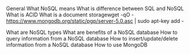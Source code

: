 General
What NoSQL means
What is difference between SQL and NoSQL
What is ACID
What is a document storagewget -qO - https://www.mongodb.org/static/pgp/server-5.0.asc | sudo apt-key add -

What are NoSQL types
What are benefits of a NoSQL database
How to query information from a NoSQL database
How to insert/update/delete information from a NoSQL database
How to use MongoDB
